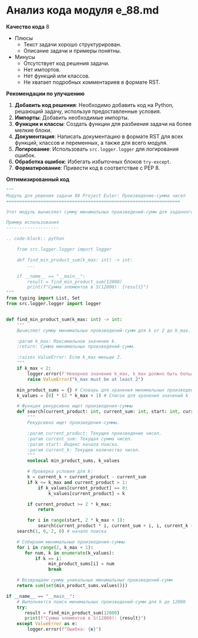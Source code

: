 # Анализ кода модуля e_88.md

**Качество кода**
8
- Плюсы
    - Текст задачи хорошо структурирован.
    - Описание задачи и примеры понятны.
- Минусы
    - Отсутствует код решения задачи.
    - Нет импортов.
    - Нет функций или классов.
    - Не хватает подробных комментариев в формате RST.

**Рекомендации по улучшению**

1.  **Добавить код решения**: Необходимо добавить код на Python, решающий задачу, используя предоставленные условия.
2.  **Импорты**: Добавить необходимые импорты.
3.  **Функции и классы**: Создать функции для разбиения задачи на более мелкие блоки.
4.  **Документация**: Написать документацию в формате RST для всех функций, классов и переменных, а также для всего модуля.
5.  **Логирование**: Использовать `src.logger.logger` для логирования ошибок.
6.  **Обработка ошибок**: Избегать избыточных блоков `try-except`.
7. **Форматирование**: Привести код в соответствие с PEP 8.

**Оптимизированный код**

```python
"""
Модуль для решения задачи 88 Project Euler: Произведение-сумма чисел
==================================================================

Этот модуль вычисляет сумму минимальных произведений-сумм для заданного диапазона k.

Пример использования
--------------------

.. code-block:: python

    from src.logger.logger import logger

    def find_min_product_sum(k_max: int) -> int:
        ...

    if __name__ == "__main__":
        result = find_min_product_sum(12000)
        print(f"Сумма элементов в S(12000): {result}")
"""
from typing import List, Set
from src.logger.logger import logger


def find_min_product_sum(k_max: int) -> int:
    """
    Вычисляет сумму минимальных произведений-сумм для k от 2 до k_max.

    :param k_max: Максимальное значение k.
    :return: Сумма минимальных произведений-сумм.

    :raises ValueError: Если k_max меньше 2.
    """
    if k_max < 2:
        logger.error(f'Неверное значение k_max, k_max должно быть больше 2')
        raise ValueError("k_max must be at least 2")

    min_product_sums = {} # Словарь для хранения минимальных произведений-сумм
    k_values = [0] * (2 * k_max + 1) # Список для хранения значений k

    # Функция рекурсивно ищет произведения-суммы
    def search(current_product: int, current_sum: int, start: int, current_k: int):
        """
        Рекурсивно ищет произведения-суммы.

        :param current_product: Текущее произведение чисел.
        :param current_sum: Текущая сумма чисел.
        :param start: Индекс начала поиска.
        :param current_k: Текущее количество чисел.
        """
        nonlocal min_product_sums, k_values

        # Проверка условия для k:
        k = current_k + current_product - current_sum
        if k <= k_max and current_product > 1:
            if k_values[current_product] == 0:
                k_values[current_product] = k

        if current_product >= 2 * k_max:
            return

        for i in range(start, 2 * k_max + 1):
            search(current_product * i, current_sum + i, i, current_k + 1)
    search(1, 0, 2, 0) # начало поиска

    # Собираем минимальные произведения-суммы
    for i in range(2, k_max + 1):
       for num, k in enumerate(k_values):
           if k == i:
                min_product_sums[i] = num
                break

    # Возвращаем сумму уникальных минимальных произведений-сумм
    return sum(set(min_product_sums.values()))

if __name__ == "__main__":
    # Выполняется поиск минимальных произведений-сумм для k до 12000
    try:
       result = find_min_product_sum(12000)
       print(f"Сумма элементов в S(12000): {result}")
    except ValueError as e:
        logger.error(f"Ошибка: {e}")
```